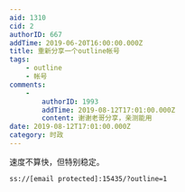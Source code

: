 ```yaml
---
aid: 1310
cid: 2
authorID: 667
addTime: 2019-06-20T16:00:00.000Z
title: 重新分享一个outline帐号
tags:
    - outline
    - 帐号
comments:
    -
        authorID: 1993
        addTime: 2019-08-12T17:01:00.000Z
        content: 谢谢老哥分享，亲测能用
date: 2019-08-12T17:01:00.000Z
category: 时政
---
```


速度不算快，但特别稳定。

    ss://[email protected]:15435/?outline=1
